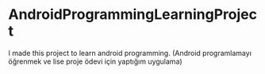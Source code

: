 # AndroidProgrammingLearningProject
 I made this project to learn android programming. (Android programlamayı öğrenmek ve lise proje ödevi için yaptığım uygulama)
